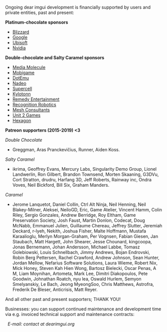 Ongoing dear imgui development is financially supported by users and private entities, past and present:

**Platinum-chocolate sponsors**
- [Blizzard](https://careers.blizzard.com/en-us/openings/engineering/all/all/all/1)
- [Google](https://github.com/google/filament)
- [Ubisoft](https://montreal.ubisoft.com/fr/ubisoft-commandite-la-bibliotheque-dinterface-utilisateur-pour-c-dear-imgui/)
- [Nvidia](https://developer.nvidia.com/nvidia-omniverse)

**Double-chocolate and Salty Caramel sponsors**
- [Media Molecule](http://www.mediamolecule.com)
- [Mobigame](http://www.mobigame.net)
- [DotEmu](http://www.dotemu.com)
- [Nadeo](https://www.nadeo.com)
- [Supercell](http://www.supercell.com)
- [Kylotonn](https://www.kylotonn.com)
- [Remedy Entertainment](https://www.remedygames.com/)
- [Recognition Robotics](https://recognitionrobotics.com/)
- [Mesh Consultants](https://www.meshconsultants.ca/)
- [Unit 2 Games](https://unit2games.com/)
- [Hexagon](https://hexagonxalt.com/the-technology/xalt-visualization)

**Patreon supporters (2015-2019) <3**

_Double Chocolate_
- Greggman, Aras Pranckevičius, Runner, Aiden Koss.

_Salty Caramel_
- ikrima, Geoffrey Evans, Mercury Labs, Singularity Demo Group, Lionel Landwerlin, Ron Gilbert, Brandon Townsend, Morten Skaaning, G3DVu, Cort Stratton, drudru, Harfang 3D, Jeff Roberts, Rainway inc, Ondra Voves, Neil Bickford, Bill Six, Graham Manders.

_Caramel_
- Jerome Lanquetot, Daniel Collin, Ctrl Alt Ninja, Neil Henning, Neil Blakey-Milner, Aleksei, NeiloGD, Eric, Game Atelier, Vincent Hamm, Colin Riley, Sergio Gonzales, Andrew Berridge, Roy Eltham, Game Preservation Society, Josh Faust, Martin Donlon, Codecat, Doug McNabb, Emmanuel Julien, Guillaume Chereau, Jeffrey Slutter, Jeremiah Deckard, r-lyeh, Nekith, Joshua Fisher, Malte Hoffmann, Mustafa Karaalioglu, Merlyn Morgan-Graham, Per Vognsen, Fabian Giesen, Jan Staubach, Matt Hargett, John Shearer, Jesse Chounard, kingcoopa, Jonas Bernemann, Johan Andersson, Michael Labbe, Tomasz Golebiowski, Louis Schnellbach, Jimmy Andrews, Bojan Endrovski, Robin Berg Pettersen, Rachel Crawford, Andrew Johnson, Sean Hunter, Jordan Mellow, Nefarius Software Solutions, Laura Wieme, Robert Nix, Mick Honey, Steven Kah Hien Wong, Bartosz Bielecki, Oscar Penas, A M, Liam Moynihan, Artometa, Mark Lee, Dimitri Diakopoulos, Pete Goodwin, Johnathan Roatch, nyu lea, Oswald Hurlem,  Semyon Smelyanskiy, Le Bach, Jeong MyeongSoo, Chris Matthews, Astrofra, Frederik De Bleser, Anticrisis, Matt Reyer.

And all other past and present supporters; THANK YOU!

Businesses: you can support continued maintenance and development time via e.g. invoiced technical support and maintenance contracts:

&nbsp;&nbsp;_E-mail: contact at dearimgui.org_
